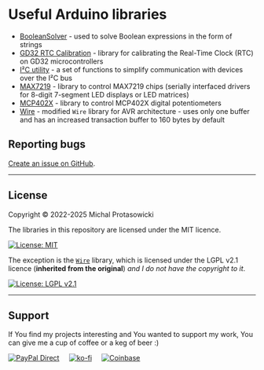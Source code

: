 # Useful Arduino libraries

* [BooleanSolver](/BooleanSolver/README.md) - used to solve Boolean expressions in the form of strings
* [GD32 RTC Calibration](/GD32_RTC_Calibration/README.md) - library for calibrating the Real-Time Clock (RTC) on GD32 microcontrollers
* [I²C utility](/i2c_helper/README.md) - a set of functions to simplify communication with devices over the I²C bus
* [MAX7219](/max7219/README.md) - library to control MAX7219 chips (serially interfaced drivers for 8-digit 7-segment LED displays or LED matrices)
* [MCP402X](/mcp402x/README.md) - library to control MCP402X digital potentiometers
* [Wire](/wire_avr_one_buffer/) - modified ``Wire`` library for AVR architecture - uses only one buffer and has an increased transaction buffer to 160 bytes by default

## **Reporting bugs**

[Create an issue on GitHub](https://github.com/michpro/arduino_libraries/issues).

---

## **License**

Copyright © 2022-2025 Michal Protasowicki


The libraries in this repository are licensed under the MIT licence.

[![License: MIT](https://img.shields.io/badge/License-MIT-green.svg)](LICENSE)

The exception is the  [``Wire``](/wire_avr_one_buffer/)  library, which is licensed under the LGPL v2.1 licence (**inherited from the original**) *and I do not have the copyright to it*.

[![License: LGPL v2.1](https://img.shields.io/badge/License-LGPL_v2.1-blue.svg)](https://www.gnu.org/licenses/old-licenses/lgpl-2.1.html)

---

## **Support**
If You find my projects interesting and You wanted to support my work, You can give me a cup of coffee or a keg of beer :)

[![PayPal Direct](https://badgen.net/badge/icon/Support%20me%20by%20PayPal?icon=kofi&label&scale=1.5&color=blue)](https://www.paypal.me/michpro)&nbsp;&nbsp;&nbsp;&nbsp;&nbsp;[![ko-fi](https://badgen.net/badge/icon/Support%20me%20on%20Ko-fi?icon=kofi&label&scale=1.5&color=red)](https://ko-fi.com/F1F24CEW1)&nbsp;&nbsp;&nbsp;&nbsp;&nbsp;[![Coinbase](https://badgen.net/badge/icon/Support%20me%20with%20cryptocurrencies?icon=kofi&label&scale=1.5&color=blue)](https://commerce.coinbase.com/checkout/ec299320-cbed-475d-976e-fdf37c1ac3d0)
